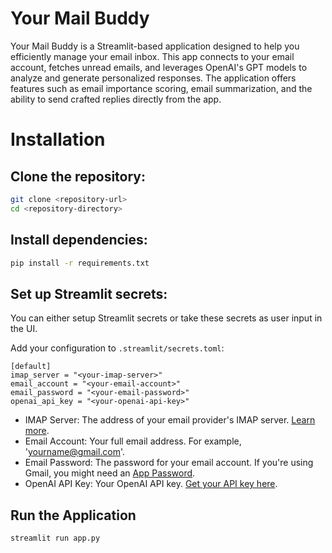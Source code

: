Your Mail Buddy
===============


Your Mail Buddy is a Streamlit-based application designed to help you efficiently manage your email inbox. This app connects to your email account, fetches unread emails, and leverages OpenAI's GPT models to analyze and generate personalized responses. The application offers features such as email importance scoring, email summarization, and the ability to send crafted replies directly from the app.
   
# Installation

## Clone the repository:
```bash
git clone <repository-url>
cd <repository-directory>
```

## Install dependencies:

```bash
pip install -r requirements.txt
```

## Set up Streamlit secrets: 
You can either setup Streamlit secrets or take these secrets as user input in the UI.

Add your configuration to `.streamlit/secrets.toml`:

```
[default]
imap_server = "<your-imap-server>"
email_account = "<your-email-account>"
email_password = "<your-email-password>"
openai_api_key = "<your-openai-api-key>"
```

- IMAP Server: The address of your email provider's IMAP server. [Learn more](https://support.google.com/mail/answer/7126229).
- Email Account: Your full email address. For example, 'yourname@gmail.com'.
- Email Password: The password for your email account. If you're using Gmail, you might need an [App Password](https://support.google.com/accounts/answer/185833).
- OpenAI API Key: Your OpenAI API key. [Get your API key here](https://platform.openai.com/account/api-keys).

## Run the Application

```bash
streamlit run app.py
```
